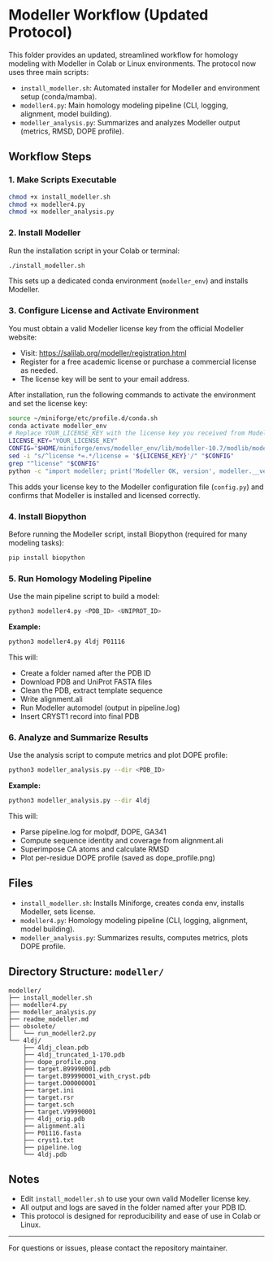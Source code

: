 
# Modeller Workflow (Updated Protocol)

This folder provides an updated, streamlined workflow for homology modeling with Modeller in Colab or Linux environments. The protocol now uses three main scripts:

- `install_modeller.sh`: Automated installer for Modeller and environment setup (conda/mamba).
- `modeller4.py`: Main homology modeling pipeline (CLI, logging, alignment, model building).
- `modeller_analysis.py`: Summarizes and analyzes Modeller output (metrics, RMSD, DOPE profile).


## Workflow Steps


### 1. Make Scripts Executable

```bash
chmod +x install_modeller.sh
chmod +x modeller4.py
chmod +x modeller_analysis.py
```

### 2. Install Modeller

Run the installation script in your Colab or terminal:

```bash
./install_modeller.sh
```

This sets up a dedicated conda environment (`modeller_env`) and installs Modeller.


### 3. Configure License and Activate Environment

You must obtain a valid Modeller license key from the official Modeller website:
- Visit: https://salilab.org/modeller/registration.html
- Register for a free academic license or purchase a commercial license as needed.
- The license key will be sent to your email address.

After installation, run the following commands to activate the environment and set the license key:

```bash
source ~/miniforge/etc/profile.d/conda.sh
conda activate modeller_env
# Replace YOUR_LICENSE_KEY with the license key you received from Modeller
LICENSE_KEY="YOUR_LICENSE_KEY"
CONFIG="$HOME/miniforge/envs/modeller_env/lib/modeller-10.7/modlib/modeller/config.py"
sed -i "s/^license *=.*/license = '${LICENSE_KEY}'/" "$CONFIG"
grep "^license" "$CONFIG"
python -c "import modeller; print('Modeller OK, version', modeller.__version__)"
```

This adds your license key to the Modeller configuration file (`config.py`) and confirms that Modeller is installed and licensed correctly.

### 4. Install Biopython

Before running the Modeller script, install Biopython (required for many modeling tasks):

```bash
pip install biopython
```


### 5. Run Homology Modeling Pipeline

Use the main pipeline script to build a model:

```bash
python3 modeller4.py <PDB_ID> <UNIPROT_ID>
```

**Example:**
```bash
python3 modeller4.py 4ldj P01116
```

This will:
- Create a folder named after the PDB ID
- Download PDB and UniProt FASTA files
- Clean the PDB, extract template sequence
- Write alignment.ali
- Run Modeller automodel (output in pipeline.log)
- Insert CRYST1 record into final PDB


### 6. Analyze and Summarize Results

Use the analysis script to compute metrics and plot DOPE profile:

```bash
python3 modeller_analysis.py --dir <PDB_ID>
```

**Example:**
```bash
python3 modeller_analysis.py --dir 4ldj
```

This will:
- Parse pipeline.log for molpdf, DOPE, GA341
- Compute sequence identity and coverage from alignment.ali
- Superimpose CA atoms and calculate RMSD
- Plot per-residue DOPE profile (saved as dope_profile.png)

## Files
- `install_modeller.sh`: Installs Miniforge, creates conda env, installs Modeller, sets license.
- `modeller4.py`: Homology modeling pipeline (CLI, logging, alignment, model building).
- `modeller_analysis.py`: Summarizes results, computes metrics, plots DOPE profile.




## Directory Structure: `modeller/`

```
modeller/
├── install_modeller.sh
├── modeller4.py
├── modeller_analysis.py
├── readme_modeller.md
├── obsolete/
│   └── run_modeller2.py
└── 4ldj/
    ├── 4ldj_clean.pdb
    ├── 4ldj_truncated_1-170.pdb
    ├── dope_profile.png
    ├── target.B99990001.pdb
    ├── target.B99990001_with_cryst.pdb
    ├── target.D00000001
    ├── target.ini
    ├── target.rsr
    ├── target.sch
    ├── target.V99990001
    ├── 4ldj_orig.pdb
    ├── alignment.ali
    ├── P01116.fasta
    ├── cryst1.txt
    ├── pipeline.log
    └── 4ldj.pdb
```

## Notes
- Edit `install_modeller.sh` to use your own valid Modeller license key.
- All output and logs are saved in the folder named after your PDB ID.
- This protocol is designed for reproducibility and ease of use in Colab or Linux.

---
For questions or issues, please contact the repository maintainer.
